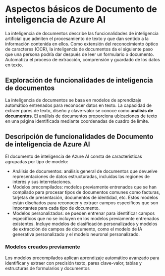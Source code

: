 # Aspectos básicos de Documento de inteligencia de Azure AI
La inteligencia de documentos describe las funcionalidades de inteligencia artificial que admiten el procesamiento de texto y que dan sentido a la información contenida en ellos. Como extensión del reconocimiento óptico de caracteres (OCR), la inteligencia de documentos da el siguiente paso que una persona podría dar después de leer un formulario o documento. Automatiza el proceso de extracción, comprensión y guardado de los datos en texto.

## Exploración de funcionalidades de inteligencia de documentos
La inteligencia de documentos se basa en modelos de aprendizaje automático entrenados para reconocer datos en texto. La capacidad de extraer pares de texto, diseño y clave-valor se conoce como **análisis de documentos**. El análisis de documentos proporciona ubicaciones de texto en una página identificada mediante coordenadas de cuadro de límite.

## Descripción de funcionalidades de Documento de inteligencia de Azure AI

El documento de inteligencia de Azure AI consta de características agrupadas por tipo de modelo:

- Análisis de documentos: análisis general de documentos que devuelve representaciones de datos estructuradas, incluidas las regiones de interés y sus interrelaciones.
- Modelos precompilados: modelos previamente entrenados que se han compilado para procesar tipos de documentos comunes como facturas, tarjetas de presentación, documentos de identidad, etc. Estos modelos están diseñados para reconocer y extraer campos específicos que son importantes para cada tipo de documento.
- Modelos personalizados: se pueden entrenar para identificar campos específicos que no se incluyen en los modelos previamente entrenados existentes. Incluye modelos de clasificación personalizados y modelos de extracción de campos de documento, como el modelo de IA generativa personalizado y el modelo neuronal personalizado.

### Modelos creados previamente

Los modelos precompilados aplican aprendizaje automático avanzado para identificar y extraer con precisión texto, pares clave-valor, tablas y estructuras de formularios y documentos
